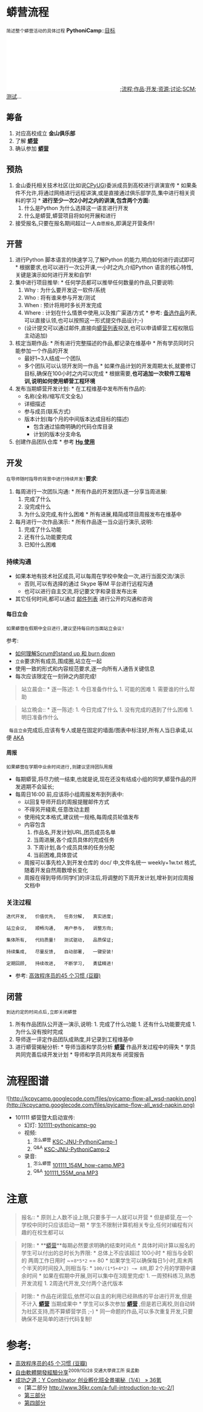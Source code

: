 # 蟒营流程 #
`简述整个蟒营活动的具体过程`
**PythoniCamp**::[目标](GoalPythoniCamp.md)![参与](HowtoJoin.md);[流程](KcPyCampFlow.md);[作品](PythoniCampItems.md):[开发](HowtoDevelop.md);[资源](PythonicRes.md);[讨论](HowtoDiscuss.md);[SCM](HowtoScm.md);[测试](HowtoTesting.md)...

## 筹备 ##
  1. 对应高校成立 **金山俱乐部**
  1. 了解 **[蟒营](PythoniCamp.md)**
  1. 确认参加 **[蟒营](PythoniCamp.md)**

## 预热 ##
  1. 金山委托相关技术社区(比如说[CPyUG](http://wiki.woodpecker.org.cn/moin/CPUG))委派成员到高校进行讲演宣传
    * 如果条件不允许,将通过网络进行远程讲演,或是直接通过俱乐部学员,集中进行相关资料的学习
    * **进行至少一次2小时之内的讲演,包含两个方面:**
      1. 什么是Python 为什么选择这一语言进行开发
      1. 什么是蟒营,蟒营项目将如何开展和进行
  1. 接受报名,只要在报名期间超过一人`自愿报名`,即满足开营条件!

## 开营 ##
  1. 进行Python 脚本语言的快速学习,了解Python 的能力,明白如何进行调试即可
    * 根据要求,也可以进行一次公开课,一小时之内,介绍Python 语言的核心特性,关键是演示如何进行开发和自学!
  1. 集中进行项目推举:
    * 任何学员都可以推举任何数量的作品,只要说明:
      1. Why   : 为什么要开发这一软件/系统
      1. Who   : 将有谁来参与开发/测试
      1. When  : 预计将用时多长开发完成
      1. Where : 计划在什么情景中使用,以及推广渠道/方式
    * 参考: [备选作品](PythoniCampItems.md)列表,可以直接认领,也可以按照这一形式提交作品设计;-)
      * (设计提交可以通过邮件,直接向[蟒营列表](mailto:kcpycamp@googlegroups.com?subject={PyCamp-item})投送,也可以申请蟒营工程权限后主动追加)
  1. 核定当期作品:
    * 所有进行完整描述的作品,都记录在维基中
    * 所有学员同时只能参加一个作品的开发
      * 最好1~3人结成一个团队
      * 多个团队可以认领开发同一作品
    * 如果作品计划的开发周期太长,就要修订目标,确保在100小时之内可以完成
    * 根据需要,**也可追加一次软件工程培训,说明如何使用蟒营工程环境**
  1. 发布当期蟒营开发计划:
    * 在工程维基中发布所有作品的:
      * 名称(全称/缩写/E文全名)
      * 详细描述
      * 参与成员(联系方式)
      * 版本计划(每个月的中间版本达成目标的描述)
        * 包含通过協商明确的代码仓库目录
        * 计划的版本分支命名
  1. 创建作品团队仓库
    * 参考 **[Hg 使用](HgUsage.md)**

## 开发 ##
`在导师随时指导的背景中进行持续开发!`**要求**:
  1. 每周进行一次团队沟通:
    * 所有作品的开发团队逐一分享当周进展:
      1. 完成了什么
      1. 没完成什么
      1. 为什么没完成,有什么困难
    * 所有进展,精简成项目周报发布在维基中
  1. 每月进行一次作品演示:
    * 所有作品逐一当众运行演示,说明:
      1. 完成了什么功能
      1. 还有什么功能要完成
      1. 已知什么困难

### 持续沟通 ###
  * 如果本地有技术社区成员,可以每周在学校中聚会一次,进行当面交流/演示
    * 否则,可以有选择的通过 Skype 等IM 平台进行远程沟通
    * 也可以进行自主交流,将记要文字和录音发布出来
  * 其它任何时间,都可以通过 [邮件列表](http://wiki.woodpecker.org.cn/moin/HowtoMailist) 进行公开的沟通和咨询

#### 每日立会 ####
`如果蟒营在假期中全日进行,建议坚持每日的当面站立会议!`

参考:
  * [如何理解Scrum的stand up 和 burn down](http://www.blogjava.net/jelver/articles/332797.html)
  * `立会`要求所有成员,围成圈,站立在一起
  * 使用一致的形式和内容规范要求,逐一向所有人通告关键信息
  * 每次应该限定在一刻钟之内部完成!

> 站立晨会::
    * 逐一陈述:
      1. 今日准备作什么
      1. 可能的困难
      1. 需要谁的什么帮助

> 站立晩会::
    * 逐一陈述:
      1. 今日完成了什么
      1. 没有完成的遇到了什么困难
      1. 明日准备作什么

` 每且立会`完成后,应该有专人或是在固定的墙面/图表中标注好,所有人当日承诺,以便 [AKA](http://wiki.woodpecker.org.cn/moin/KaoPulity#AKA)


#### 周报 ####
`如果蟒营在学期中业余时间进行,则建议坚持团队周报`

  * 每期蟒营,将尽力统一结束,也就是说,现在还没有结成小组的同学,蟒营作品的开发週期不会延长;
  * 每周日16:00 前,应该将小组周报发布到列表中:
    * 以回复导师开启的周报提醒邮件方式
    * 不得另开綫索,任意改动主题
    * 使用纯文本格式,建议统一规格,每周成员轮值发布
    * 内容包含
      1. 作品名,开发计划URL,团员成员名单
      1. 当周进展,各个成员具体的完成任务
      1. 下周计划,各个成员具体的任务分配
      1. 当前困难,具体尝试
    * 周报可以事先检入到开发仓库的 doc/ 中,文件名统一 weekly+1w.txt 格式,随着开发自然周数增长变化
    * 周报在得到导师/同学们的评注后,将调整的下周开发计划,增补到对应周报文档中


### 关注过程 ###
```
迭代开发,   价值优先,   任务分解,   真实进度;

站立会议,   顺畅沟通,   用户参与,   调整方向;

集体所有,   代码质量!   测试驱动,   品质保证;

持续集成,   尽量反馈,   自动部署,   一键安装!

定期回顾,   持续改进,   不断学习,   勇猛精进!
```

  * 参考: [高效程序员的45 个习惯 (豆瓣)](http://book.douban.com/subject/4164024/)

## 闭营 ##
`到达约定的时间点后,立即关闭蟒营`

  1. 所有作品团队公开逐一演示,说明:
    1. 完成了什么功能
    1. 还有什么功能要完成
    1. 为什么没有按时完成
  1. 导师逐一评定作品团队成熟度,并记录到工程维基中
  1. 进行蟒营揭秘分析:
    * 导师当面和学员分析 **[蟒营](PythoniCamp.md)** 作品开发过程中的得失
    * 学员共同完善后续开发计划
    * 导师和学员共同发布 闭营报告

# 流程图谱 #
![http://kcpycamp.googlecode.com/files/pyicamp-flow-all_wsd-napkin.png](http://kcpycamp.googlecode.com/files/pyicamp-flow-all_wsd-napkin.png)
  * 101111 蟒营暨大启动宣传:
    * 幻灯: [101111-pythonicamp-go](http://py.kingsoft.net:8000/s5/101111-pythonicamp-go/)
    * 视频:
      1. <sup>怎么蟒营</sup> [KSC-JNU-PythoniCamp-1](http://v.youku.com/v_playlist/f5248142o1p4.html)
      1. <sup>Q&A</sup> [KSC-JNU-PythoniCamp-2](http://v.youku.com/v_playlist/f5248142o1p5.html)
    * 录音:
      1. <sup>怎么蟒营</sup> [101111\_154M\_how-camp.MP3](http://py.kingsoft.net:8000/media/record/101111-jun-pyicamp/101111_154M_how-camp.MP3)
      1. <sup>Q&A</sup> [101111\_155M\_qna.MP3](http://py.kingsoft.net:8000/media/record/101111-jun-pyicamp/101111_155M_qna.MP3)


# 注意 #

> 报名::
    * 原则上人数不设上限,只要多于一人就可以开营
    * 但是蟒营,在一个学校中同时只应该启动一期
    * 学生不限制计算机相关专业,任何对编程有兴趣的在校生都可以

> 时限::
    * **[蟒营](PythoniCamp.md)**每期必然要求明确的结束时间点
    * 具体时间计算以报名的学生可以付出的总时长为界限:
      * 总体上不应该超过 100小时
      * 相当与全职的 两周工作日用时 ~=`8*5*2` == 80
        * 如果学生可以确保每日1小时,周末两个半天的时间投入,则相当与:
          * `100/(1*5+4*2) ~= 8周`,即 2个月的学期中课余时间
        * 如果在假期中开展,则可以集中在3周里完成!
          1. 一周预科练习,熟悉开发流程
          1. 2周迭代开发,交付两个迭代版本

> 时限::
    * 作品在闭营后,依然可以自主的利用已经熟练的平台进行开发,但是不计入 **[蟒营](PythoniCamp.md)** 当期成果中
    * 学生可以多次参加 **[蟒营](PythoniCamp.md)** ,但是若已离校,则自动转为社区支持,而不算蟒营学员 ;-)
    * 同一命题的作品,可以多次重复开发,只要确保不是简单的进行代码复制!


# 参考: #
  * [高效程序员的45 个习惯 (豆瓣)](http://book.douban.com/subject/4164024/)
  * [自由軟體開發經驗分享](http://www.openfoundry.org/tw/download/doc_details/988-)<sup>2009/10/28 交通大學資工所 吳孟勳</sup>
  * [成功之道：Y Combinator 创业孵化班全景揭秘（1/4） » 36氪](http://www.36kr.com/a-complete-introduction-to-yc/)
    * [第二部分 http://www.36kr.com/a-full-introduction-to-yc-2/]
    * [第三部分](http://www.36kr.com/a-full-introduction-to-yc-3/)
    * [第四部分](http://www.36kr.com/a-complete-introduction-to-yc-4/)

